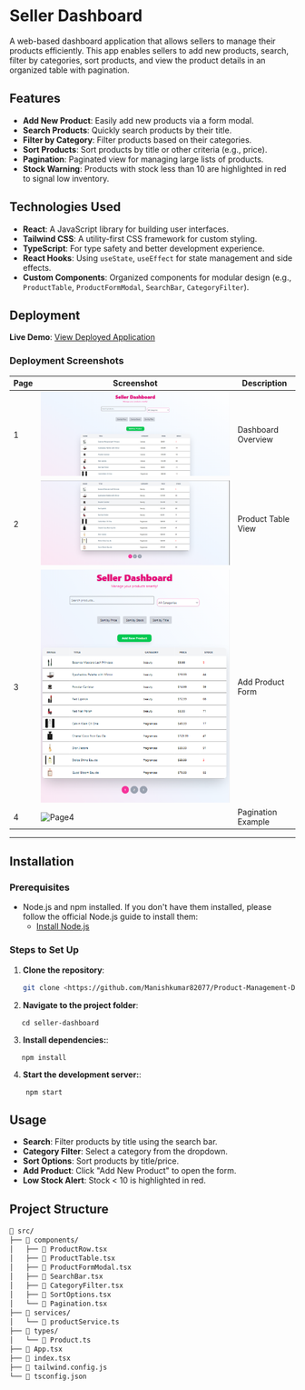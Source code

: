 # Seller Dashboard

A web-based dashboard application that allows sellers to manage their products efficiently. This app enables sellers to add new products, search, filter by categories, sort products, and view the product details in an organized table with pagination.

## Features

- **Add New Product**: Easily add new products via a form modal.
- **Search Products**: Quickly search products by their title.
- **Filter by Category**: Filter products based on their categories.
- **Sort Products**: Sort products by title or other criteria (e.g., price).
- **Pagination**: Paginated view for managing large lists of products.
- **Stock Warning**: Products with stock less than 10 are highlighted in red to signal low inventory.

## Technologies Used

- **React**: A JavaScript library for building user interfaces.
- **Tailwind CSS**: A utility-first CSS framework for custom styling.
- **TypeScript**: For type safety and better development experience.
- **React Hooks**: Using `useState`, `useEffect` for state management and side effects.
- **Custom Components**: Organized components for modular design (e.g., `ProductTable`, `ProductFormModal`, `SearchBar`, `CategoryFilter`).

## Deployment

**Live Demo**: [View Deployed Application](https://your-deploy-service.com/seller-dashboard)  

### Deployment Screenshots

| Page | Screenshot | Description |
|------|------------|-------------|
| 1    | ![Page1](ss/page1.png) | Dashboard Overview |
| 2    | ![Page2](ss/page2.png) | Product Table View |
| 3    | ![Page3](ss/page3.png) | Add Product Form |
| 4    | ![Page4](ss/page4.pngg) | Pagination Example |

---
## Installation

### Prerequisites

- Node.js and npm installed. If you don't have them installed, please follow the official Node.js guide to install them:
  - [Install Node.js](https://nodejs.org/)

### Steps to Set Up

1. **Clone the repository**:

   ```bash
   git clone <https://github.com/Manishkumar82077/Product-Management-Dashboard>
2. **Navigate to the project folder**:
 ```
    cd seller-dashboard
 ```

3. **Install dependencies:**:
 ```
    npm install
 ```

4. **Start the development server:**:
```
    npm start
```


## Usage

- **Search**: Filter products by title using the search bar.  
- **Category Filter**: Select a category from the dropdown.  
- **Sort Options**: Sort products by title/price.  
- **Add Product**: Click "Add New Product" to open the form.  
- **Low Stock Alert**: Stock < 10 is highlighted in red.  


## Project Structure

```plaintext
📁 src/
├── 📁 components/
│   ├── 📄 ProductRow.tsx
│   ├── 📄 ProductTable.tsx
│   ├── 📄 ProductFormModal.tsx
│   ├── 📄 SearchBar.tsx
│   ├── 📄 CategoryFilter.tsx
│   ├── 📄 SortOptions.tsx
│   └── 📄 Pagination.tsx
├── 📁 services/
│   └── 📄 productService.ts
├── 📁 types/
│   └── 📄 Product.ts
├── 📄 App.tsx
├── 📄 index.tsx
├── 📄 tailwind.config.js
└── 📄 tsconfig.json
